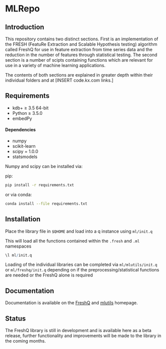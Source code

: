 # MLRepo
## Introduction
This repository contains two distinct sections. First is an implementation of the FRESH (FeatuRe Extraction and Scalable Hypothesis testing) algorithm called FreshQ for use in feature extraction from time series data and the reduction in the number of features through statistical testing. The second section is a number of scipts containing functions which are relevant for use in a variety of machine learning applications.

The contents of both sections are explained in greater depth within their individual folders and at [INSERT code.kx.com links.]

## Requirements

- kdb+ ≥ 3.5 64-bit
- Python ≥ 3.5.0
- embedPy

#### Dependencies
- numpy
- scikit-learn
- scipy = 1.0.0
- statsmodels

Numpy and scipy can be installed via:

pip:
```bash
pip install -r requirements.txt
```

or via conda:
```bash
conda install --file requirements.txt
```

## Installation

Place the library file in `$QHOME` and load into a q instance using `ml/init.q`

This will load all the functions contained within the `.fresh` and `.ml` namespaces 
```q
\l ml/init.q
```

Loading of the individual libraries can be completed via `ml/mlutils/init.q` or `ml/freshq/init.q` depending on if the preprocessing/statistical functions are needed or the FreshQ alone is required
## Documentation

Documentation is available on the [FreshQ](https://code.kx.com/q/ml/freshq/) and [mlutils](https://code.kx.com/q/ml/mlutils) homepage.

## Status

The FreshQ library is still in development and is available here as a beta release, further functionality and improvements will be made to the library in the coming months.

